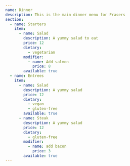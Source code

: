 ```yaml
---
name: Dinner
description: This is the main dinner menu for Frasers
section:
  - name: Starters
    item:
      - name: Salad
        description: A yummy salad to eat
        price: 12
        dietary:
          - vegetarian
        modifier:
          - name: Add salmon
            price: 8
        available: true
  - name: Entrees
    item:
      - name: Salad
        description: A yummy salad
        price: 12
        dietary:
          - vegan
          - gluten-free
        available: true
      - name: Steak
        description: A yummy salad
        price: 12
        dietary:
          - gluten-free
        modifier:
          - name: add bacon
            price: 3
        available: true
---
```


